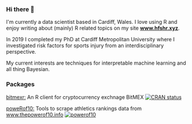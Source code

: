### Hi there 👋

I'm currently a data scientist based in Cardiff, Wales. I love using R and enjoy writing about (mainly) R related topics on my site **www.hfshr.xyz**.

In 2019 I completed my PhD at Cardiff Metropolitan University where I investigated risk factors for sports injury from an interdisciplinary perspective.

My current interests are techniques for interpretable machine learning and all thing Bayesian.

### Packages

[bitmexr:](https://cran.r-project.org/web/packages/bitmexr/index.html) An R client for cryptocurrency exchnage BitMEX [![CRAN status](https://www.r-pkg.org/badges/version/bitmexr)](https://CRAN.R-project.org/package=bitmexr)

[poweRof10:](https://github.com/hfshr/poweRof10) Tools to scrape athletics rankings data from www.thepowerof10.info [![powerof10](https://img.shields.io/badge/just-for%20fun-blue.svg)](https://powerof10.hfshr.xyz/)

